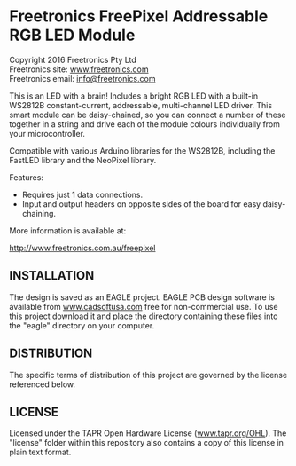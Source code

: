 Freetronics FreePixel Addressable RGB LED Module
=================================================
Copyright 2016 Freetronics Pty Ltd  
Freetronics site:  www.freetronics.com  
Freetronics email: info@freetronics.com  

This is an LED with a brain! Includes a bright RGB LED with a built-in
WS2812B constant-current, addressable, multi-channel LED driver. This
smart module can be daisy-chained, so you can connect a number of these
together in a string and drive each of the module colours individually
from your microcontroller.

Compatible with various Arduino libraries for the WS2812B, including
the FastLED library and the NeoPixel library.

Features:

 * Requires just 1 data connections.
 * Input and output headers on opposite sides of the board for easy
   daisy-chaining.

More information is available at:

  http://www.freetronics.com.au/freepixel


INSTALLATION
------------
The design is saved as an EAGLE project. EAGLE PCB design software is
available from www.cadsoftusa.com free for non-commercial use. To use
this project download it and place the directory containing these files
into the "eagle" directory on your computer.


DISTRIBUTION
------------
The specific terms of distribution of this project are governed by the
license referenced below.


LICENSE
-------
Licensed under the TAPR Open Hardware License (www.tapr.org/OHL).
The "license" folder within this repository also contains a copy of
this license in plain text format.

